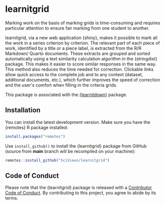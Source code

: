 # learnitgrid

Marking work on the basis of marking grids is time-consuming and requires particular attention to ensure fair marking from one student to another.

learnitgrid, via a new web application {shiny}, makes it possible to mark all the work in a series criterion by criterion. The relevant part of each piece of work, identified by a title or a piece label, is extracted from the R/R Markdown/ Quarto documents. These extracts are grouped and sorted automatically using a text similarity calculation algorithm in the {stringdist} package. This makes it easier to score similar responses in the same way. This method also reduces the time needed for correction. Clickable links allow quick access to the complete job and to any context (dataset, additional documents, etc.), which further improves the speed of correction and the user's comfort when filling in the criteria grids.

This package is associated with the [{learnitdown}](https://github.com/SciViews/learnitdown) package.

## Installation

You can install the latest development version. Make sure you have the {remotes} R package installed:

``` r
install.packages("remotes")
```

Use `install_github()` to install the {learnitgrid} package from GitHub (source from **main** branch will be recompiled on your machine):

``` r
remotes::install_github("SciViews/learnitgrid")
```

## Code of Conduct

Please note that the {learnitgrid} package is released with a [Contributor Code of Conduct](https://github.com/SciViews/learnitgrid/blob/main/CODE_OF_CONDUCT.md). By contributing to this project, you agree to abide by its terms.
